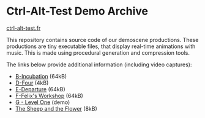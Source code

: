 # Ctrl-Alt-Test Demo Archive

[ctrl-alt-test.fr](http://ctrl-alt-test.fr)

This repository contains source code of our demoscene productions.
These productions are tiny executable files, that display real-time
animations with music. This is made using procedural generation and
compression tools.


The links below provide additional information (including video captures):

* [B-Incubation](http://www.ctrl-alt-test.fr/?page_id=94) (64kB)
* [D-Four](http://www.ctrl-alt-test.fr/?page_id=315) (4kB)
* [E-Departure](http://www.ctrl-alt-test.fr/?page_id=197) (64kB)
* [F-Felix's Workshop](http://www.ctrl-alt-test.fr/?page_id=373) (64kB)
* [G - Level One](https://www.ctrl-alt-test.fr/productions/g-level-one/) (demo)
* [The Sheep and the Flower](https://github.com/ctrl-alt-test/mouton) (8kB)

